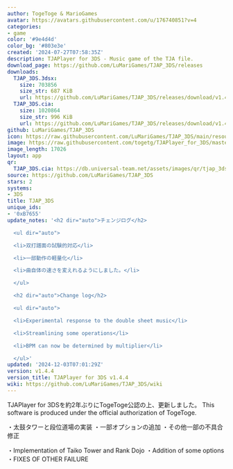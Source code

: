 ```yaml
---
author: TogeToge & MarioGames
avatar: https://avatars.githubusercontent.com/u/176740851?v=4
categories:
- game
color: '#9e4d4d'
color_bg: '#803e3e'
created: '2024-07-27T07:58:35Z'
description: TJAPlayer for 3DS - Music game of the TJA file.
download_page: https://github.com/LuMariGames/TJAP_3DS/releases
downloads:
  TJAP_3DS.3dsx:
    size: 703856
    size_str: 687 KiB
    url: https://github.com/LuMariGames/TJAP_3DS/releases/download/v1.4.4/TJAP_3DS.3dsx
  TJAP_3DS.cia:
    size: 1020864
    size_str: 996 KiB
    url: https://github.com/LuMariGames/TJAP_3DS/releases/download/v1.4.4/TJAP_3DS.cia
github: LuMariGames/TJAP_3DS
icon: https://raw.githubusercontent.com/LuMariGames/TJAP_3DS/main/resource/icon.png
image: https://raw.githubusercontent.com/togetg/TJAPlayer_for_3DS/master/resource/banner.png
image_length: 17026
layout: app
qr:
  TJAP_3DS.cia: https://db.universal-team.net/assets/images/qr/tjap_3ds-cia.png
source: https://github.com/LuMariGames/TJAP_3DS
stars: 2
systems:
- 3DS
title: TJAP_3DS
unique_ids:
- '0xB7655'
update_notes: '<h2 dir="auto">チェンジログ</h2>

  <ul dir="auto">

  <li>双打譜面の試験的対応</li>

  <li>一部動作の軽量化</li>

  <li>曲自体の速さを変えれるようにしました。</li>

  </ul>

  <h2 dir="auto">Change log</h2>

  <ul dir="auto">

  <li>Experimental response to the double sheet music</li>

  <li>Streamlining some operations</li>

  <li>BPM can now be determined by multiplier</li>

  </ul>'
updated: '2024-12-03T07:01:29Z'
version: v1.4.4
version_title: TJAPlayer for 3DS v1.4.4
wiki: https://github.com/LuMariGames/TJAP_3DS/wiki
---
```

TJAPlayer for 3DSを約2年ぶりにTogeToge公認の上、更新しました。
This software is produced under the official authorization of TogeToge.

・太鼓タワーと段位道場の実装
・一部オプションの追加
・その他一部の不具合修正

・Implementation of Taiko Tower and Rank Dojo
・Addition of some options
・FIXES OF OTHER FAILURE